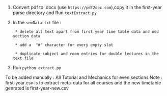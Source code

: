 1. Convert pdf to .docx (use `https://pdf2doc.com`),copy it in the first-year parse directory and Run `textExtract.py`

2. In the `semData.txt` file :

        * delete all text apart from first year time table data and odd section data

        * add a  "#" character for every empty slot

        * duplicate subject and room entries for double lectures in the text file

3. Run `python extract.py`

To be added manually : All Tutorial and Mechanics for even sections
Note : first-year.csv is to extract meta-data for all courses and the new timetable genrated is first-year-new.csv
